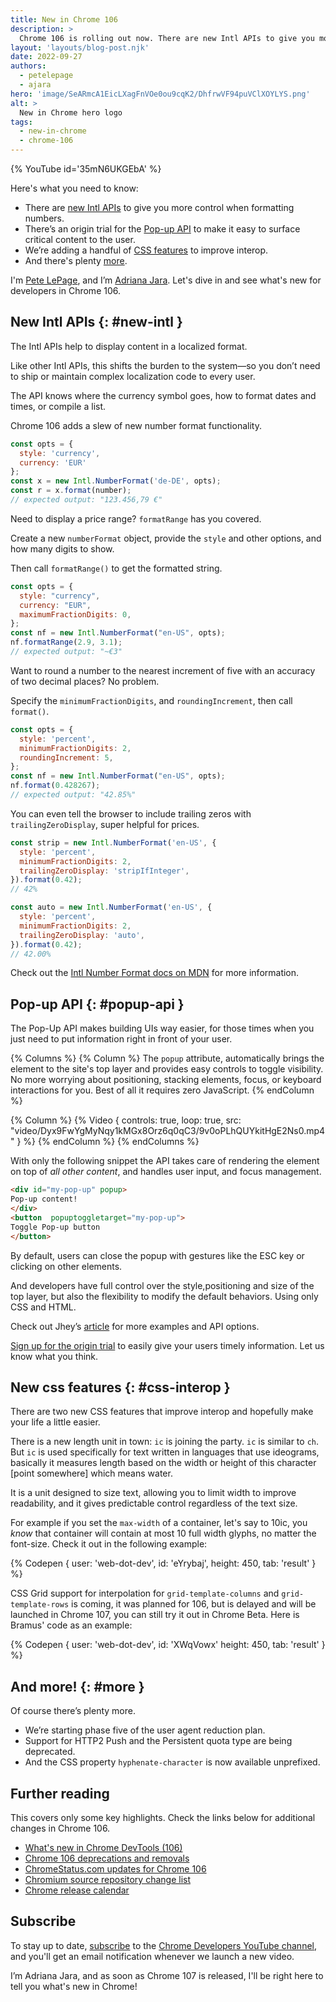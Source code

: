 ```yaml
---
title: New in Chrome 106
description: >
  Chrome 106 is rolling out now. There are new Intl APIs to give you more control when formatting numbers. There’s an origin trial for the new Pop Up API, making it easy to surface critical content to the user. There are a handful of CSS improvements. And there’s plenty more.
layout: 'layouts/blog-post.njk'
date: 2022-09-27
authors:
  - petelepage
  - ajara
hero: 'image/SeARmcA1EicLXagFnVOe0ou9cqK2/DhfrwVF94puVClXOYLYS.png'
alt: >
  New in Chrome hero logo
tags:
  - new-in-chrome
  - chrome-106
---
```


{% YouTube id='35mN6UKGEbA' %}

Here's what you need to know:

* There are  [new Intl APIs](#new-intl) to give you more control when formatting numbers.
* There’s an origin trial for the [Pop-up API](#popup-api) to make it easy to surface critical content to the user.
* We’re adding a handful of [CSS features](#css-interop) to improve interop.
* And there's plenty [more](#more).

I'm [Pete LePage](https://petelepage.com), and I’m [Adriana Jara](https://twitter.com/tropicadri). Let's dive in and
see what's new for developers in Chrome 106.

## New Intl APIs {: #new-intl }

The Intl APIs help to display content in a localized format.

Like other Intl APIs, this shifts the burden to the system—so you don’t need to ship or maintain complex localization code to every user.

The API knows where the currency symbol goes, how to format dates and times, or compile a list.

Chrome 106 adds a slew of new number format functionality.

```js
const opts = {
  style: 'currency',
  currency: 'EUR'
};
const x = new Intl.NumberFormat('de-DE', opts);
const r = x.format(number);
// expected output: "123.456,79 €"
```

Need to display a price range? `formatRange` has you covered.

Create a new `numberFormat` object, provide the `style` and other options,
and how many digits to show.

Then call `formatRange()` to get the formatted string.

```js
const opts = {
  style: "currency",
  currency: "EUR",
  maximumFractionDigits: 0,
};
const nf = new Intl.NumberFormat("en-US", opts);
nf.formatRange(2.9, 3.1);
// expected output: "~€3"
```
Want to round a number to the nearest increment of five with an accuracy of two decimal places?
No problem.

Specify the `minimumFractionDigits`, and `roundingIncrement`, then call `format()`.

```js
const opts = {
  style: 'percent',
  minimumFractionDigits: 2,
  roundingIncrement: 5,
};
const nf = new Intl.NumberFormat("en-US", opts);
nf.format(0.428267);
// expected output: "42.85%"
```

You can even tell the browser to include trailing zeros with `trailingZeroDisplay`, super helpful for prices.

```js
const strip = new Intl.NumberFormat('en-US', {
  style: 'percent',
  minimumFractionDigits: 2,
  trailingZeroDisplay: 'stripIfInteger',
}).format(0.42);
// 42%

const auto = new Intl.NumberFormat('en-US', {
  style: 'percent',
  minimumFractionDigits: 2,
  trailingZeroDisplay: 'auto',
}).format(0.42);
// 42.00%

```
Check out the [Intl Number Format docs on MDN](https://developer.mozilla.org/docs/Web/JavaScript/Reference/Global_Objects/Intl/NumberFormat) for more information.

## Pop-up API {: #popup-api }

The Pop-Up API makes building UIs way easier, for those times when you just need to put information right in front of your user.

{% Columns %}
{% Column %}
The `popup` attribute, automatically brings the element to the site's top layer
and provides easy controls to toggle visibility.
No more worrying about
positioning,
stacking elements,
focus,
or keyboard interactions for you.
Best of all it requires zero JavaScript.
{% endColumn %}

{% Column %}
{% Video {
    controls: true,
    loop: true,
    src: "video/Dyx9FwYgMyNqy1kMGx8Orz6q0qC3/9v0oPLhQUYkitHgE2Ns0.mp4"
  }
%}
{% endColumn %}
{% endColumns %}


With only the following snippet the API takes care of rendering the element on top of *all other content*,
and handles user input, and focus management.

```html
<div id="my-pop-up" popup>
Pop-up content!
</div>
<button  popuptoggletarget="my-pop-up">
Toggle Pop-up button
</button>
```

By default, users can close the popup with gestures like the ESC key or clicking on other elements.

And developers have full control over the style,positioning and size of the top layer,
but also the flexibility to modify the default behaviors. Using only CSS and HTML.

Check out Jhey’s [article](/blog/pop-ups-theyre-making-a-resurgence/) for more examples and API options.

[Sign up for the origin trial](/en/docs/web-platform/origin-trials/) to easily give your users timely information. Let us know what you think.

## New css features {: #css-interop }

There are two new CSS features that improve interop and hopefully make your life a little easier.

There is a new length unit in town: `ic` is joining the party. `ic` is similar to `ch`.
But `ic` is used specifically for text written in languages that use ideograms,
basically it measures length based on the width or height of this character [point somewhere] which means water.

It is a unit designed to size text, allowing you to limit width to improve readability, and it gives predictable control regardless of the text size.

For example if you set the `max-width` of a container, let's say to 10ic,
you *know* that container will contain at most 10 full width glyphs,
no matter the font-size. Check it out in the following example:

{% Codepen {
    user: 'web-dot-dev',
    id: 'eYrybaj',
    height: 450,
    tab: 'result'
  }
%}

CSS Grid support for interpolation for `grid-template-columns` and `grid-template-rows` is coming, it was planned for 106, but is delayed and will be launched in Chrome 107, you can still try it out in Chrome Beta. Here is Bramus' code as an example:

{% Codepen {
    user: 'web-dot-dev',
    id: 'XWqVowx'
    height: 450,
    tab: 'result'
  }
%}

## And more! {: #more }

Of course there’s plenty more.

* We’re starting phase five of the user agent reduction plan.
* Support for HTTP2 Push and the Persistent quota type are being deprecated.
* And the CSS property `hyphenate-character` is now available unprefixed.

## Further reading

This covers only some key highlights. Check the links below for
additional changes in Chrome 106.

* [What's new in Chrome DevTools (106)](/blog/new-in-devtools-106/)
* [Chrome 106 deprecations and removals](/blog/deps-rems-106/)
* [ChromeStatus.com updates for Chrome 106](https://www.chromestatus.com/features#milestone%3D106)
* [Chromium source repository change list](https://chromium.googlesource.com/chromium/src/+log/105.0.5195.147..106.0.5249.68)
* [Chrome release calendar](https://chromiumdash.appspot.com/schedule)

## Subscribe

To stay up to date, [subscribe](https://goo.gl/6FP1a5) to the
[Chrome Developers YouTube channel](https://www.youtube.com/user/ChromeDevelopers/),
and you'll get an email notification whenever we launch a new video.

I’m Adriana Jara, and as soon as Chrome 107 is released, I'll be right here to
tell you what's new in Chrome!